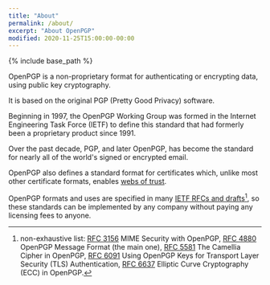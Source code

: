 ```yaml
---
title: "About"
permalink: /about/
excerpt: "About OpenPGP"
modified: 2020-11-25T15:00:00-00:00
---
```


{% include base_path %}

OpenPGP is a non-proprietary format for authenticating or encrypting data, using public key cryptography.

It is based on the original PGP (Pretty Good Privacy) software.

Beginning in 1997, the OpenPGP Working Group was formed in the Internet Engineering Task Force (IETF) to define this standard that had formerly been a proprietary product since 1991.

Over the past decade, PGP, and later OpenPGP, has become the standard for nearly all of the world's signed or encrypted email.

OpenPGP also defines a standard format for certificates which, unlike most other certificate formats, enables [webs of trust](https://en.wikipedia.org/wiki/Web_of_trust).

OpenPGP formats and uses are specified in many [IETF RFCs and drafts](https://www.ietf.org/standards/rfcs/)[^rfcs], so these standards can be implemented by any company without paying any licensing fees to anyone.

[^rfcs]: non-exhaustive list: [RFC 3156](https://tools.ietf.org/html/rfc3156) MIME Security with OpenPGP, [RFC 4880](https://tools.ietf.org/html/rfc4880) OpenPGP Message Format (the main one), [RFC 5581](https://tools.ietf.org/html/rfc5581) The Camellia Cipher in OpenPGP, [RFC 6091](https://tools.ietf.org/html/rfc6091) Using OpenPGP Keys for Transport Layer Security (TLS) Authentication, [RFC 6637](https://tools.ietf.org/html/rfc6637) Elliptic Curve Cryptography (ECC) in OpenPGP.
